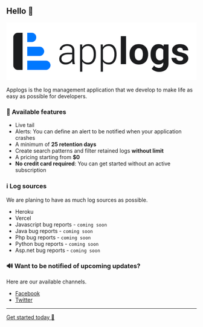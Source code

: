 ## Hello 👋

![Applogs dark blue logo](https://github.com/app-logs/.github/blob/63e160ccccb87746815be903c330700b39c8d632/full-logo-dark-blue.jpg)

Applogs is the log management application that we develop to make life as easy as possible for developers.

### 🚀 Available features
- Live tail
- Alerts: You can define an alert to be notified when your application crashes
- A minimum of **25 retention days**
- Create search patterns and filter retained logs **without limit**
- A pricing starting from **$0**
- **No credit card required**: You can get started without an active subscription

### ℹ️ Log sources

We are planing to have as much log sources as possible.

- Heroku
- Vercel
- Javascript bug reports - `coming soon`
- Java bug reports - `coming soon`
- Php bug reports - `coming soon`
- Python bug reports - `coming soon`
- Asp.net bug reports - `coming soon`

### 🔊 Want to be notified of upcoming updates?

Here are our available channels.

- [Facebook](https://www.facebook.com/applogs)
- [Twitter](https://www.twitter.com/app_logs)

---

[Get started today 🤩](https://app-logs.com)




